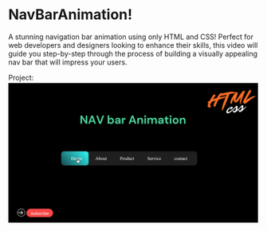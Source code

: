 # NavBarAnimation!

A stunning navigation bar animation using only HTML and CSS! Perfect for web developers and designers looking to enhance their skills, this video will guide you step-by-step through the process of building a visually appealing nav bar that will impress your users.

Project:
![screenshot](NAVBar.png)
